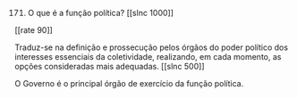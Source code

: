 171. O que é a função política?
[[slnc 1000]]

[[rate 90]]

Traduz-se na definição e prossecução pelos órgãos do poder político dos interesses essenciais da coletividade, realizando, em cada momento, as opções consideradas mais adequadas.
[[slnc 500]]

O Governo é o principal órgão de exercício da função política.
